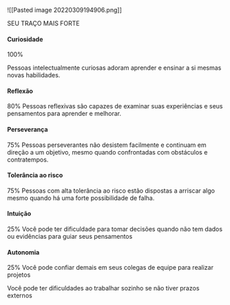 
![[Pasted image 20220309194906.png]]

SEU TRAÇO MAIS FORTE

#### Curiosidade
100%

Pessoas intelectualmente curiosas adoram aprender e ensinar a si mesmas novas habilidades.

#### Reflexão
80%
Pessoas reflexivas são capazes de examinar suas experiências e seus pensamentos para aprender e melhorar.

#### Perseverança
75%
Pessoas perseverantes não desistem facilmente e continuam em direção a um objetivo, mesmo quando confrontadas com obstáculos e contratempos.

#### Tolerância ao risco
75%
Pessoas com alta tolerância ao risco estão dispostas a arriscar algo mesmo quando há uma forte possibilidade de falha.



#### Intuição
25%
Você pode ter dificuldade para tomar decisões quando não tem dados ou evidências para guiar seus pensamentos

#### Autonomia
25%
Você pode confiar demais em seus colegas de equipe para realizar projetos

Você pode ter dificuldades ao trabalhar sozinho se não tiver prazos externos
